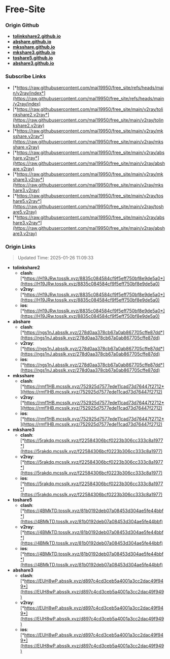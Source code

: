 # Free-Site

### Origin Github

- [**tolinkshare2.github.io**](https://github.com/tolinkshare2/tolinkshare2.github.io)
- [**abshare.github.io**](https://github.com/abshare/abshare.github.io)
- [**mksshare.github.io**](https://github.com/mksshare/mksshare.github.io)
- [**mkshare3.github.io**](https://github.com/mkshare3/mkshare3.github.io)
- [**toshare5.github.io**](https://github.com/toshare5/toshare5.github.io)
- [**abshare3.github.io**](https://github.com/abshare3/abshare3.github.io)

### Subscribe Links

- [*https://raw.githubusercontent.com/mai19950/free_site/refs/heads/main/v2ray/index*](https://raw.githubusercontent.com/mai19950/free_site/refs/heads/main/v2ray/index)
- [*https://raw.githubusercontent.com/mai19950/free_site/main/v2ray/tolinkshare2.v2ray*](https://raw.githubusercontent.com/mai19950/free_site/main/v2ray/tolinkshare2.v2ray)
- [*https://raw.githubusercontent.com/mai19950/free_site/main/v2ray/mksshare.v2ray*](https://raw.githubusercontent.com/mai19950/free_site/main/v2ray/mksshare.v2ray)
- [*https://raw.githubusercontent.com/mai19950/free_site/main/v2ray/abshare.v2ray*](https://raw.githubusercontent.com/mai19950/free_site/main/v2ray/abshare.v2ray)
- [*https://raw.githubusercontent.com/mai19950/free_site/main/v2ray/mkshare3.v2ray*](https://raw.githubusercontent.com/mai19950/free_site/main/v2ray/mkshare3.v2ray)
- [*https://raw.githubusercontent.com/mai19950/free_site/main/v2ray/toshare5.v2ray*](https://raw.githubusercontent.com/mai19950/free_site/main/v2ray/toshare5.v2ray)
- [*https://raw.githubusercontent.com/mai19950/free_site/main/v2ray/abshare3.v2ray*](https://raw.githubusercontent.com/mai19950/free_site/main/v2ray/abshare3.v2ray)

### Origin Links

> Updated Time: 2025-01-26 11:09:33

- **tolinkshare2**
  - **clash**: [*https://H19JRw.tosslk.xyz/8835c084584cf9f5eff750bf8e9de5a0*](https://H19JRw.tosslk.xyz/8835c084584cf9f5eff750bf8e9de5a0)
  - **v2ray**: [*https://H19JRw.tosslk.xyz/8835c084584cf9f5eff750bf8e9de5a0*](https://H19JRw.tosslk.xyz/8835c084584cf9f5eff750bf8e9de5a0)
  - **ios**: [*https://H19JRw.tosslk.xyz/8835c084584cf9f5eff750bf8e9de5a0*](https://H19JRw.tosslk.xyz/8835c084584cf9f5eff750bf8e9de5a0)
- **abshare**
  - **clash**: [*https://ngs1nJ.absslk.xyz/278d0aa378cb67a0ab867705cffe87dd*](https://ngs1nJ.absslk.xyz/278d0aa378cb67a0ab867705cffe87dd)
  - **v2ray**: [*https://ngs1nJ.absslk.xyz/278d0aa378cb67a0ab867705cffe87dd*](https://ngs1nJ.absslk.xyz/278d0aa378cb67a0ab867705cffe87dd)
  - **ios**: [*https://ngs1nJ.absslk.xyz/278d0aa378cb67a0ab867705cffe87dd*](https://ngs1nJ.absslk.xyz/278d0aa378cb67a0ab867705cffe87dd)
- **mksshare**
  - **clash**: [*https://rmf1HB.mcsslk.xyz/752925d7577ede11cad73d76447f2712*](https://rmf1HB.mcsslk.xyz/752925d7577ede11cad73d76447f2712)
  - **v2ray**: [*https://rmf1HB.mcsslk.xyz/752925d7577ede11cad73d76447f2712*](https://rmf1HB.mcsslk.xyz/752925d7577ede11cad73d76447f2712)
  - **ios**: [*https://rmf1HB.mcsslk.xyz/752925d7577ede11cad73d76447f2712*](https://rmf1HB.mcsslk.xyz/752925d7577ede11cad73d76447f2712)
- **mkshare3**
  - **clash**: [*https://5rakdq.mcsslk.xyz/f22584306bcf0223b306cc333c8a1977*](https://5rakdq.mcsslk.xyz/f22584306bcf0223b306cc333c8a1977)
  - **v2ray**: [*https://5rakdq.mcsslk.xyz/f22584306bcf0223b306cc333c8a1977*](https://5rakdq.mcsslk.xyz/f22584306bcf0223b306cc333c8a1977)
  - **ios**: [*https://5rakdq.mcsslk.xyz/f22584306bcf0223b306cc333c8a1977*](https://5rakdq.mcsslk.xyz/f22584306bcf0223b306cc333c8a1977)
- **toshare5**
  - **clash**: [*https://4BMkTD.tosslk.xyz/81b0192deb07a08453d304ae5fe44bbf*](https://4BMkTD.tosslk.xyz/81b0192deb07a08453d304ae5fe44bbf)
  - **v2ray**: [*https://4BMkTD.tosslk.xyz/81b0192deb07a08453d304ae5fe44bbf*](https://4BMkTD.tosslk.xyz/81b0192deb07a08453d304ae5fe44bbf)
  - **ios**: [*https://4BMkTD.tosslk.xyz/81b0192deb07a08453d304ae5fe44bbf*](https://4BMkTD.tosslk.xyz/81b0192deb07a08453d304ae5fe44bbf)
- **abshare3**
  - **clash**: [*https://EUH8wP.absslk.xyz/d897c4cd3ceb5a4001a3cc2dac49f949*](https://EUH8wP.absslk.xyz/d897c4cd3ceb5a4001a3cc2dac49f949)
  - **v2ray**: [*https://EUH8wP.absslk.xyz/d897c4cd3ceb5a4001a3cc2dac49f949*](https://EUH8wP.absslk.xyz/d897c4cd3ceb5a4001a3cc2dac49f949)
  - **ios**: [*https://EUH8wP.absslk.xyz/d897c4cd3ceb5a4001a3cc2dac49f949*](https://EUH8wP.absslk.xyz/d897c4cd3ceb5a4001a3cc2dac49f949)

